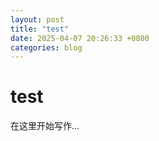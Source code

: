 ```yaml
---
layout: post
title: "test"
date: 2025-04-07 20:26:33 +0800
categories: blog
---
```


# test

在这里开始写作...

